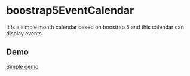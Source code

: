 # boostrap5EventCalendar
It is a simple month calendar based on boostrap 5 and this calendar can display events. 


## Demo

[Simple demo](https://raw.githack.com/docmcfly/boostrap5EventCalendar/main/docs/demo/index.html)

